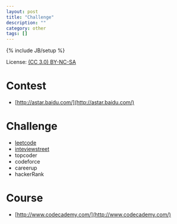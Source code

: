 ```yaml
---
layout: post
title: "Challenge"
description: ""
category: other
tags: []
---
```

{% include JB/setup %}

License: [(CC 3.0) BY-NC-SA](http://creativecommons.org/licenses/by-nc-sa/3.0/)

# Contest
* [http://astar.baidu.com/](http://astar.baidu.com/)

# Challenge
* [leetcode](http://leetcode.com/)
* [inteviewstreet](https://www.interviewstreet.com/challenges/)
* topcoder
* codeforce
* careerup
* hackerRank

# Course
* [http://www.codecademy.com/](http://www.codecademy.com/)
